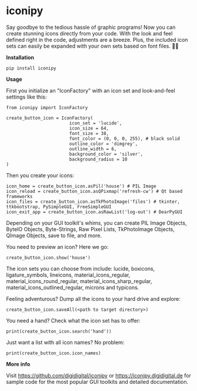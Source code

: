 # iconipy
Say goodbye to the tedious hassle of graphic programs! Now you can create stunning icons directly from your code. With the look and feel defined right in the code, adjustments are a breeze. Plus, the included icon sets can easily be expanded with your own sets based on font files. 🎨✨

**Installation**

    pip install iconipy

**Usage**

First you initialize an "IconFactory" with an icon set and look-and-feel settings like this:

    from iconipy import IconFactory 
    
    create_button_icon = IconFactory(
                            icon_set = 'lucide', 
                            icon_size = 64, 
                            font_size = 38,  
                            font_color = (0, 0, 0, 255), # black solid
                            outline_color = 'dimgrey', 
                            outline_width = 6,
                            background_color = 'silver', 
                            background_radius = 10
    ) 
    
Then you create your icons: 

    icon_home = create_button_icon.asPil('house') # PIL Image
    icon_reload = create_button_icon.asQPixmap('refresh-cw') # Qt based frameworks
    icon_files = create_button_icon.asTkPhotoImage('files') # tkinter, ttkbootstrap, PySimpleGUI, FreeSimpleGUI
    icon_exit_app = create_button_icon.asRawList('log-out') # DearPyGUI

Depending on your GUI toolkit's whims, you can create PIL Image Objects, ByteIO Objects, Byte-Strings, Raw Pixel Lists, TkPhotoImage Objects, QImage Objects, save to file, and more.

You need to preview an icon? Here we go:

    create_button_icon.show('house')

The icon sets you can choose from include: lucide, boxicons, ligature_symbols, lineicons, material_icons_regular, material_icons_round_regular, material_icons_sharp_regular, material_icons_outlined_regular, microns and typicons.

Feeling adventurous? Dump all the icons to your hard drive and explore:

    create_button_icon.saveAll(<path to target directory>)

You need a hand? Check what the icon set has to offer:

    print(create_button_icon.search('hand'))

Just want a list with all icon names? No problem:

    print(create_button_icon.icon_names)
        
**More info**
    
Visit https://github.com/digidigital/iconipy or https://iconipy.digidigital.de for sample code for the most popular GUI toolkits and detailed documentation.
